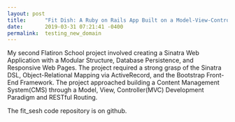 ```yaml
---
layout: post
title:      "Fit Dish: A Ruby on Rails App Built on a Model-View-Controller Framework"
date:       2019-03-31 07:21:41 -0400
permalink:  testing_new_domain
---
```



My second Flatiron School project involved creating a Sinatra Web Application with a Modular Structure, Database Persistence, and Responsive Web Pages. The project required a strong grasp of the Sinatra DSL, Object-Relational Mapping via ActiveRecord, and the Bootstrap Front-End Framework. The project approached building a Content Management System(CMS) through a Model, View, Controller(MVC) Development Paradigm and RESTful Routing.

The fit_sesh code repository is on github.


